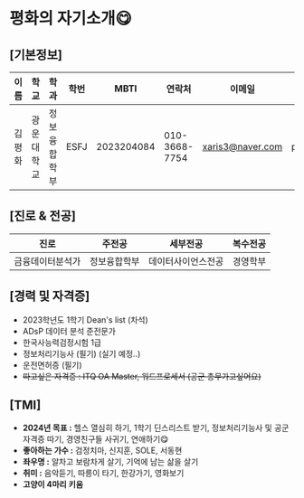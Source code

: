 # 평화의 자기소개😋
## [기본정보]
| 이름 | 학교 | 학과 | 학번 | MBTI | 연락처 | 이메일 | 인스타 | 생일 | 
| --- | --- | --- | --- | --- | --- | --- | --- | --- |
| 김평화 | 광운대학교 | 정보융합학부 | ESFJ | 2023204084 | 010-3668-7754 | xaris3@naver.com | peeace.xx | 2004년 12월 13일 |

## [진로 & 전공]
| 진로 | 주전공 | 세부전공 | 복수전공 |
| --- | --- | --- | --- |
| 금융데이터분석가 | 정보융합학부 | 데이터사이언스전공 | 경영학부 |

## [경력 및 자격증]
- 2023학년도 1학기 Dean's list (차석)
- ADsP 데이터 분석 준전문가
- 한국사능력검정시험 1급
- 정보처리기능사 (필기) (실기 예정..)
- 운전면허증 (필기)
- ~~따고싶은 자격증 : ITQ OA Master, 워드프로세서 (공군 총무가고싶어요)~~

## [TMI]
- **2024년 목표 :** 헬스 열심히 하기, 1학기 딘스리스트 받기, 정보처리기능사 및 공군 자격증 따기, 경영친구들 사귀기, 연애하기😋
- **좋아하는 가수 :** 검정치마, 신지훈, SOLE, 서동현
- **좌우명 :** 알차고 보람차게 살기, 기억에 남는 삶을 살기
- **취미 :** 음악듣기, 따릉이 타기, 한강가기, 영화보기
- **고양이 4마리 키움**



